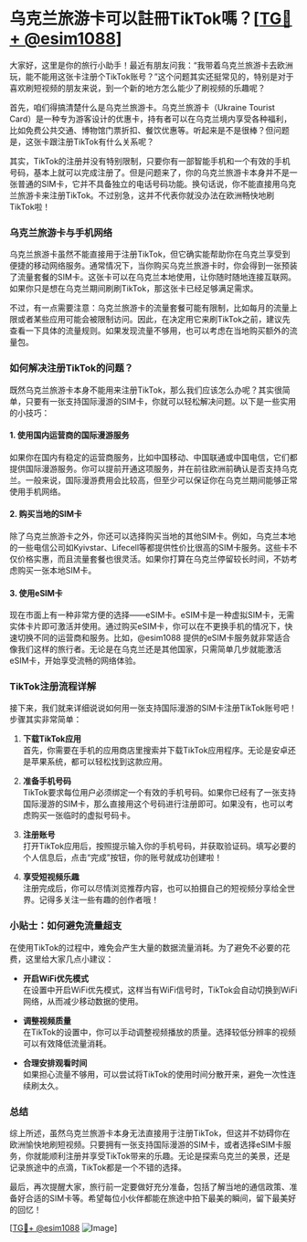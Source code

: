 # 乌克兰旅游卡可以註冊TikTok嗎？[[TG💪+ @esim1088](https://t.me/s/esim1088)]

大家好，这里是你的旅行小助手！最近有朋友问我：“我带着乌克兰旅游卡去欧洲玩，能不能用这张卡注册个TikTok账号？”这个问题其实还挺常见的，特别是对于喜欢刷短视频的朋友来说，到一个新的地方怎么能少了刷视频的乐趣呢？

首先，咱们得搞清楚什么是乌克兰旅游卡。乌克兰旅游卡（Ukraine Tourist Card）是一种专为游客设计的优惠卡，持有者可以在乌克兰境内享受各种福利，比如免费公共交通、博物馆门票折扣、餐饮优惠等。听起来是不是很棒？但问题是，这张卡跟注册TikTok有什么关系呢？

其实，TikTok的注册并没有特别限制，只要你有一部智能手机和一个有效的手机号码，基本上就可以完成注册了。但是问题来了，你的乌克兰旅游卡本身并不是一张普通的SIM卡，它并不具备独立的电话号码功能。换句话说，你不能直接用乌克兰旅游卡来注册TikTok。不过别急，这并不代表你就没办法在欧洲畅快地刷TikTok啦！

### 乌克兰旅游卡与手机网络

乌克兰旅游卡虽然不能直接用于注册TikTok，但它确实能帮助你在乌克兰享受到便捷的移动网络服务。通常情况下，当你购买乌克兰旅游卡时，你会得到一张预装了流量套餐的SIM卡。这张卡可以在乌克兰本地使用，让你随时随地连接互联网。如果你只是想在乌克兰期间刷刷TikTok，那这张卡已经足够满足需求。

不过，有一点需要注意：乌克兰旅游卡的流量套餐可能有限制，比如每月的流量上限或者某些应用可能会被限制访问。因此，在决定用它来刷TikTok之前，建议先查看一下具体的流量规则。如果发现流量不够用，也可以考虑在当地购买额外的流量包。

### 如何解决注册TikTok的问题？

既然乌克兰旅游卡本身不能用来注册TikTok，那么我们应该怎么办呢？其实很简单，只要有一张支持国际漫游的SIM卡，你就可以轻松解决问题。以下是一些实用的小技巧：

#### 1. 使用国内运营商的国际漫游服务
如果你在国内有稳定的运营商服务，比如中国移动、中国联通或中国电信，它们都提供国际漫游服务。你可以提前开通这项服务，并在前往欧洲前确认是否支持乌克兰。一般来说，国际漫游费用会比较高，但至少可以保证你在乌克兰期间能够正常使用手机网络。

#### 2. 购买当地的SIM卡
除了乌克兰旅游卡之外，你还可以选择购买当地的其他SIM卡。例如，乌克兰本地的一些电信公司如Kyivstar、Lifecell等都提供性价比很高的SIM卡服务。这些卡不仅价格实惠，而且流量套餐也很灵活。如果你打算在乌克兰停留较长时间，不妨考虑购买一张本地SIM卡。

#### 3. 使用eSIM卡
现在市面上有一种非常方便的选择——eSIM卡。eSIM卡是一种虚拟SIM卡，无需实体卡片即可激活并使用。通过购买eSIM卡，你可以在不更换手机的情况下，快速切换不同的运营商和服务。比如，@esim1088 提供的eSIM卡服务就非常适合像我们这样的旅行者。无论是在乌克兰还是其他国家，只需简单几步就能激活eSIM卡，开始享受流畅的网络体验。

### TikTok注册流程详解

接下来，我们就来详细说说如何用一张支持国际漫游的SIM卡注册TikTok账号吧！步骤其实非常简单：

1. **下载TikTok应用**  
   首先，你需要在手机的应用商店里搜索并下载TikTok应用程序。无论是安卓还是苹果系统，都可以轻松找到这款应用。

2. **准备手机号码**  
   TikTok要求每位用户必须绑定一个有效的手机号码。如果你已经有了一张支持国际漫游的SIM卡，那么直接用这个号码进行注册即可。如果没有，也可以考虑购买一张临时的虚拟号码卡。

3. **注册账号**  
   打开TikTok应用后，按照提示输入你的手机号码，并获取验证码。填写必要的个人信息后，点击“完成”按钮，你的账号就成功创建啦！

4. **享受短视频乐趣**  
   注册完成后，你可以尽情浏览推荐内容，也可以拍摄自己的短视频分享给全世界。记得多关注一些有趣的创作者哦！

### 小贴士：如何避免流量超支

在使用TikTok的过程中，难免会产生大量的数据流量消耗。为了避免不必要的花费，这里给大家几点小建议：

- **开启WiFi优先模式**  
  在设置中开启WiFi优先模式，这样当有WiFi信号时，TikTok会自动切换到WiFi网络，从而减少移动数据的使用。

- **调整视频质量**  
  在TikTok的设置中，你可以手动调整视频播放的质量。选择较低分辨率的视频可以有效降低流量消耗。

- **合理安排观看时间**  
  如果担心流量不够用，可以尝试将TikTok的使用时间分散开来，避免一次性连续刷太久。

### 总结

综上所述，虽然乌克兰旅游卡本身无法直接用于注册TikTok，但这并不妨碍你在欧洲愉快地刷短视频。只要拥有一张支持国际漫游的SIM卡，或者选择eSIM卡服务，你就能顺利注册并享受TikTok带来的乐趣。无论是探索乌克兰的美景，还是记录旅途中的点滴，TikTok都是一个不错的选择。

最后，再次提醒大家，旅行前一定要做好充分准备，包括了解当地的通信政策、准备好合适的SIM卡等。希望每位小伙伴都能在旅途中拍下最美的瞬间，留下最美好的回忆！

[[TG💪+ @esim1088](https://t.me/s/esim1088) ![Image](https://i.postimg.cc/4NQfJmqS/Snipaste-2025-05-13-00-14-12.png)]